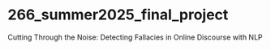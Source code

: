 # 266_summer2025_final_project
Cutting Through the Noise: Detecting Fallacies in Online Discourse with NLP

